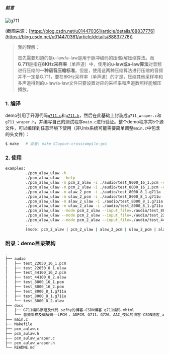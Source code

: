 
##### 前言

![g711](https://i.loli.net/2021/11/18/Xpf2N9wbukLDtrR.png)

(截图来源：[https://blog.csdn.net/u014470361/article/details/88837776](https://blog.csdn.net/u014470361/article/details/88837776))

> 我的理解：
>
> 首先需要知道的是u-law/a-law是用于脉冲编码的压缩/解压缩算法。而**G.711**是指在**8KHz采样率**（单声道）中，使用的**u-law或a-law算法**对音频进行压缩的**一种语音压缩标准**。但是，使用这两种压缩算法进行压缩的音频并不一定是G.711，要在8KHz采样率（单声道）的才是，压缩其他采样率和多声道得到的u-law/a-law文件只要设置对应的采样率和声道数照样能解压播放。


### 1. 编译

demo引用了开源代码[`g711.c`](https://www.speech.kth.se/cost250/refsys/latest/src/g711.c)和[`g711.h`](https://www.speech.kth.se/cost250/refsys/latest/src/g711.h)，然后在此基础上封装成`g711_wraper.c`和`g711_wraper.h`，并编写自己的测试程序`main.c`进行验证。整个demo程序共5个源文件，可以编译到任意环境下使用（非Unix系统可能需要简单调整`main.c`中包含的头文件）：

```bash
$ make   # 或者: make CC=your-crosscompile-gcc
```


### 2. 使用

```bash
examples: 
         ./pcm_alaw_ulaw -h
         ./pcm_alaw_ulaw --help
         ./pcm_alaw_ulaw -m pcm_2_alaw -i ./audio/test_8000_16_1.pcm -o ./test_8000_8_1.g711a
         ./pcm_alaw_ulaw -m pcm_2_ulaw -i ./audio/test_8000_16_1.pcm -o ./test_8000_8_1.g711u
         ./pcm_alaw_ulaw -m alaw_2_pcm -i ./audio/test_8000_8_1.g711a -o ./test_8000_16_1.pcm
         ./pcm_alaw_ulaw -m ulaw_2_pcm -i ./audio/test_8000_8_1.g711u -o ./test_8000_16_1.pcm
         ./pcm_alaw_ulaw -m alaw_2_ulaw -i ./audio/test_8000_8_1.g711a -o ./test_8000_8_1.g711u
         ./pcm_alaw_ulaw -m ulaw_2_alaw -i ./audio/test_8000_8_1.g711u -o ./test_8000_8_1.g711a
         ./pcm_alaw_ulaw --mode pcm_2_ulaw --input_file=./audio/test_8000_16_2.pcm --output_file=./test_8000_8_2.ulaw
         ./pcm_alaw_ulaw --mode pcm_2_ulaw --input_file=./audio/test_22050_16_1.pcm --output_file=./test_22050_8_1.ulaw
         ./pcm_alaw_ulaw --mode pcm_2_alaw --input_file=./audio/test_44100_16_2.pcm --output_file=./test_44100_8_2.alaw
         ...
         [mode: pcm_2_alaw | pcm_2_ulaw | alaw_2_pcm | ulaw_2_pcm | alaw_2_ulaw | ulaw_2_alaw]
```


### 附录：demo目录架构

```bash
.
├── audio
│   ├── test_22050_16_1.pcm
│   ├── test_22050_8_1.ulaw
│   ├── test_44100_16_2.pcm
│   ├── test_44100_8_2.alaw
│   ├── test_8000_16_1.pcm
│   ├── test_8000_16_2.pcm
│   ├── test_8000_8_1.g711a
│   ├── test_8000_8_1.g711u
│   └── test_8000_8_2.ulaw
├── docs
│   ├── G711编码原理及代码_szfhy的博客-CSDN博客_g711编码.mhtml
│   └── 音频采样及编解码——LPCM 、ADPCM、G711、G726、AAC_夜风的博客-CSDN博客_adpcm.mhtml
├── main.c
├── Makefile
├── pcm_aulaw.c
├── pcm_aulaw.h
├── pcm_aulaw_wraper.c
├── pcm_aulaw_wraper.h
└── README.md
```

